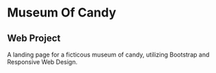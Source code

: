 # Museum Of Candy
## Web Project
A landing page for a ficticous museum of candy, utilizing Bootstrap and Responsive Web Design.
